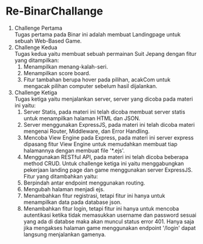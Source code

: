 # Re-BinarChallange
1. Challenge Pertama<br>
Tugas pertama pada Binar ini adalah membuat Landingpage untuk sebuah Web-Based Game.<br>
2. Challenge Kedua<br>
Tugas kedua yaitu membuat sebuah permainan Suit Jepang dengan fitur yang ditampilkan:<br>
    1. Menampilkan menang-kalah-seri.<br>
    2. Menampilkan score board.<br>
    3. Fitur tambahan berupa hover pada pilihan, acakCom untuk mengacak pilihan computer sebelum hasil dijalankan.<br>
3. Challenge Ketiga<br>
Tugas ketiga yaitu menjalankan server, server yang dicoba pada materi ini yaitu:
    1. Server Statis, pada materi ini telah dicoba membuat server statis untuk menampilkan halaman HTML dan JSON.
    2. Server menggunakan ExpressJS, pada materi ini telah dicoba materi mengenai Router, Middleware, dan Error Handling.
    3. Mencoba View Engine pada Express, pada materi ini server express dipasang fitur View Engine untuk memudahkan membuat tiap halamannya dengan membuat file '*.ejs'.
    4. Menggunakan RESTful API, pada materi ini telah dicoba beberapa method CRUD.
Untuk challenge ketiga ini yaitu menggabungkan pekerjaan landing page dan game menggunakan server ExpressJS. Fitur yang ditambahkan yaitu:
    1. Berpindah antar endpoint menggunakan routing.
    2. Mengubah halaman menjadi ejs.
    3. Menambahkan fitur registrasi, tetapi fitur ini hanya untuk menampilkan data pada database json.
    4. Menambahkan fitur login, tetapi fitur ini hanya untuk mencoba autentikasi ketika tidak memasukkan username dan password sesuai yang ada di databse maka akan muncul status error 401. Hanya saja jika mengakses halaman game menggunakan endpoint '/login' dapat langsung menjalankan gamenya.
